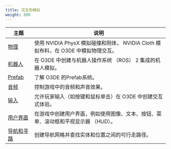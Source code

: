 ```yaml
---
title: 交互和模拟
weight: 800
---
```


| 主题                                  | 说明                                                                                  |
|-------------------------------------|-------------------------------------------------------------------------------------|
| [物理](physics)                       | 使用 NVIDIA PhysX 模拟碰撞和刚体，<!--NVIDIA Blast 模拟破坏，--> NVIDIA Cloth 模拟布料，在 O3DE 中模拟物理交互。 |
| [机器人](robotics)                     | 在 O3DE 中创建与机器人操作系统 （ROS） 2 集成的机器人模拟。                                                |
| [Prefab](prefabs)                   | 了解 O3DE 的Prefab系统。                                                                  |
| [音频](audio)                         | 控制游戏中的音频和声音效果。                                                                      |
| [输入](input)                         | 允许玩家输入（如按键和鼠标单击）在 O3DE 中创建交互式体验。                                                    |
| [用户界面](user-interface)              | 在游戏中创建用户界面，例如使用图像、文本、按钮、菜单、滚动框和平视显示器 （HUD）。                                         |
| [导航和寻路](navigation-and-pathfinding) | 创建导航网格并查找实体和位置之间的可行走路径。                                                             |
